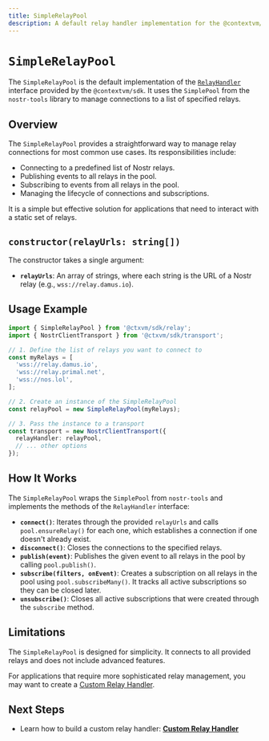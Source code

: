 ```yaml
---
title: SimpleRelayPool
description: A default relay handler implementation for the @contextvm/sdk.
---
```


# `SimpleRelayPool`

The `SimpleRelayPool` is the default implementation of the [`RelayHandler`](/contextvm-docs/relay/relay-handler-interface) interface provided by the `@contextvm/sdk`. It uses the `SimplePool` from the `nostr-tools` library to manage connections to a list of specified relays.

## Overview

The `SimpleRelayPool` provides a straightforward way to manage relay connections for most common use cases. Its responsibilities include:

-   Connecting to a predefined list of Nostr relays.
-   Publishing events to all relays in the pool.
-   Subscribing to events from all relays in the pool.
-   Managing the lifecycle of connections and subscriptions.

It is a simple but effective solution for applications that need to interact with a static set of relays.

## `constructor(relayUrls: string[])`

The constructor takes a single argument:

-   **`relayUrls`**: An array of strings, where each string is the URL of a Nostr relay (e.g., `wss://relay.damus.io`).

## Usage Example

```typescript
import { SimpleRelayPool } from '@ctxvm/sdk/relay';
import { NostrClientTransport } from '@ctxvm/sdk/transport';

// 1. Define the list of relays you want to connect to
const myRelays = [
  'wss://relay.damus.io',
  'wss://relay.primal.net',
  'wss://nos.lol',
];

// 2. Create an instance of the SimpleRelayPool
const relayPool = new SimpleRelayPool(myRelays);

// 3. Pass the instance to a transport
const transport = new NostrClientTransport({
  relayHandler: relayPool,
  // ... other options
});
```

## How It Works

The `SimpleRelayPool` wraps the `SimplePool` from `nostr-tools` and implements the methods of the `RelayHandler` interface:

-   **`connect()`**: Iterates through the provided `relayUrls` and calls `pool.ensureRelay()` for each one, which establishes a connection if one doesn't already exist.
-   **`disconnect()`**: Closes the connections to the specified relays.
-   **`publish(event)`**: Publishes the given event to all relays in the pool by calling `pool.publish()`.
-   **`subscribe(filters, onEvent)`**: Creates a subscription on all relays in the pool using `pool.subscribeMany()`. It tracks all active subscriptions so they can be closed later.
-   **`unsubscribe()`**: Closes all active subscriptions that were created through the `subscribe` method.

## Limitations

The `SimpleRelayPool` is designed for simplicity. It connects to all provided relays and does not include advanced features.

For applications that require more sophisticated relay management, you may want to create a [Custom Relay Handler](/contextvm-docs/relay/custom-relay-handler).

## Next Steps

-   Learn how to build a custom relay handler: **[Custom Relay Handler](/contextvm-docs/relay/custom-relay-handler)**